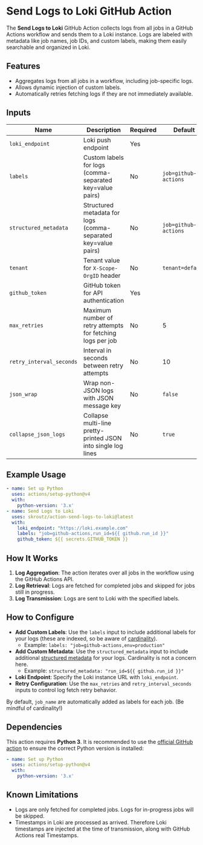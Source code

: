 # Send Logs to Loki GitHub Action

The **Send Logs to Loki** GitHub Action collects logs from all jobs in a GitHub Actions workflow and sends them to a Loki instance. Logs are labeled with metadata like job names, job IDs, and custom labels, making them easily searchable and organized in Loki.

## Features

- Aggregates logs from all jobs in a workflow, including job-specific logs.
- Allows dynamic injection of custom labels.
- Automatically retries fetching logs if they are not immediately available.

## Inputs

| Name                    | Description                                                   | Required | Default              |
| ----------------------- | --------------------------------------------------------------| -------- | -------------------- |
| `loki_endpoint`         | Loki push endpoint                                            | Yes      |                      |
| `labels`                | Custom labels for logs (comma-separated key=value pairs)      | No       | `job=github-actions` |
| `structured_metadata`   | Structured metadata for logs (comma-separated key=value pairs)| No       | `job=github-actions` |
| `tenant`                | Tenant value for `X-Scope-OrgID` header                       | No       | `tenant=default`     | 
| `github_token`          | GitHub token for API authentication                           | Yes      |                      |
| `max_retries`           | Maximum number of retry attempts for fetching logs per job    | No       |  5                   |
| `retry_interval_seconds`| Interval in seconds between retry attempts                    | No       |  10                  |
| `json_wrap`             | Wrap non-JSON logs with JSON message key                      | No       | `false`              |
| `collapse_json_logs`    | Collapse multi-line pretty-printed JSON into single log lines | No       | `true`               |

## Example Usage

```yaml
- name: Set up Python
  uses: actions/setup-python@v4
  with:
    python-version: '3.x'
- name: Send Logs to Loki
  uses: skroutz/action-send-logs-to-loki@latest
  with:
    loki_endpoint: "https://loki.example.com"
    labels: "job=github-actions,run_id=${{ github.run_id }}"
    github_token: ${{ secrets.GITHUB_TOKEN }}
```

## How It Works

1. **Log Aggregation**: The action iterates over all jobs in the workflow using the GitHub Actions API.
2. **Log Retrieval**: Logs are fetched for completed jobs and skipped for jobs still in progress.
3. **Log Transmission**: Logs are sent to Loki with the specified labels.

## How to Configure

- **Add Custom Labels**: Use the `labels` input to include additional labels for your logs (these are indexed, so be aware of [cardinality](https://grafana.com/docs/loki/latest/get-started/labels/cardinality/)).
  - Example: `labels: "job=github-actions,env=production"`
- **Add Custom Metadata**: Use the `structured_metadata` input to include additional [structured metadata](https://grafana.com/docs/loki/latest/get-started/labels/structured-metadata/) for your logs. Cardinality is not a concern here.
  - Example: `structured_metadata: "run_id=${{ github.run_id }}"`
- **Loki Endpoint**: Specify the Loki instance URL with `loki_endpoint`.
- **Retry Configuration**: Use the `max_retries` and `retry_interval_seconds` inputs to control log fetch retry behavior.

By default, `job_name` are automatically added as labels for each job. (Be mindful of cardinality!)

## Dependencies

This action requires **Python 3**. It is recommended to use the [official GitHub action](https://github.com/actions/setup-python) to ensure the correct Python version is installed:

```yaml
- name: Set up Python
  uses: actions/setup-python@v4
  with:
    python-version: '3.x'
```

## Known Limitations

- Logs are only fetched for completed jobs. Logs for in-progress jobs will be skipped.
- Timestamps in Loki are processed as arrived. Therefore Loki timestamps are injected at the time of transmission, along with GitHub Actions real Timestamps.
